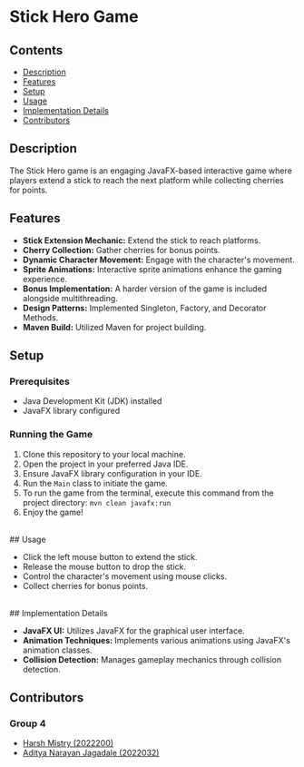 # Stick Hero Game


## Contents

- [Description](#description)
- [Features](#features)
- [Setup](#setup)
- [Usage](#usage)
- [Implementation Details](#implementation-details)
- [Contributors](#contributors)

## Description <a name="description"></a>

The Stick Hero game is an engaging JavaFX-based interactive game where players extend a stick to reach the next platform while collecting cherries for points.

## Features <a name="features"></a>

- **Stick Extension Mechanic:** Extend the stick to reach platforms.
- **Cherry Collection:** Gather cherries for bonus points.
- **Dynamic Character Movement:** Engage with the character's movement.
- **Sprite Animations:** Interactive sprite animations enhance the gaming experience.
- **Bonus Implementation:** A harder version of the game is included alongside multithreading.
- **Design Patterns:** Implemented Singleton, Factory, and Decorator Methods.
- **Maven Build:** Utilized Maven for project building.

## Setup <a name="setup"></a>

### Prerequisites

- Java Development Kit (JDK) installed
- JavaFX library configured

### Running the Game

1. Clone this repository to your local machine.
2. Open the project in your preferred Java IDE.
3. Ensure JavaFX library configuration in your IDE.
4. Run the `Main` class to initiate the game.
5. To run the game from the terminal, execute this command from the project directory: `mvn clean javafx:run`
6. Enjoy the game!


<br>
## Usage <a name="usage"></a>

- Click the left mouse button to extend the stick.
- Release the mouse button to drop the stick.
- Control the character's movement using mouse clicks.
- Collect cherries for bonus points.

<br>
## Implementation Details <a name="implementation-details"></a>

- **JavaFX UI:** Utilizes JavaFX for the graphical user interface.
- **Animation Techniques:** Implements various animations using JavaFX's animation classes.
- **Collision Detection:** Manages gameplay mechanics through collision detection.

## Contributors <a name="contributors"></a>

### Group 4
- [Harsh Mistry (2022200)](https://github.com/FakePickle)
- [Aditya Narayan Jagadale (2022032)](https://github.com/jaagss)
